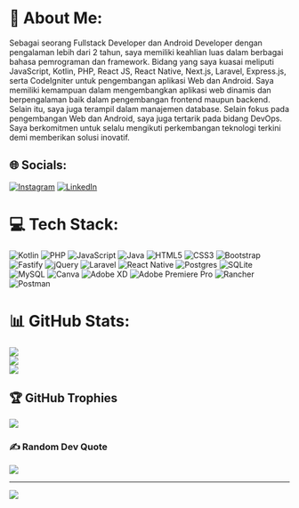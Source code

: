 # 💫 About Me:
Sebagai seorang Fullstack Developer dan Android Developer dengan pengalaman lebih dari 2 tahun, saya memiliki keahlian luas dalam berbagai bahasa pemrograman dan framework. Bidang yang saya kuasai meliputi JavaScript, Kotlin, PHP, React JS, React Native, Next.js, Laravel, Express.js, serta CodeIgniter untuk pengembangan aplikasi Web dan Android. Saya memiliki kemampuan dalam mengembangkan aplikasi web dinamis dan berpengalaman baik dalam pengembangan frontend maupun backend. Selain itu, saya juga terampil dalam manajemen database. Selain fokus pada pengembangan Web dan Android, saya juga tertarik pada bidang DevOps. Saya berkomitmen untuk selalu mengikuti perkembangan teknologi terkini demi memberikan solusi inovatif.


## 🌐 Socials:
[![Instagram](https://img.shields.io/badge/Instagram-%23E4405F.svg?logo=Instagram&logoColor=white)](https://instagram.com/@donihadimas) [![LinkedIn](https://img.shields.io/badge/LinkedIn-%230077B5.svg?logo=linkedin&logoColor=white)](https://linkedin.com/in/https://www.linkedin.com/in/donihadimas/) 

# 💻 Tech Stack:
![Kotlin](https://img.shields.io/badge/kotlin-%230095D5.svg?style=plastic&logo=kotlin&logoColor=white) ![PHP](https://img.shields.io/badge/php-%23777BB4.svg?style=plastic&logo=php&logoColor=white) ![JavaScript](https://img.shields.io/badge/javascript-%23323330.svg?style=plastic&logo=javascript&logoColor=%23F7DF1E) ![Java](https://img.shields.io/badge/java-%23ED8B00.svg?style=plastic&logo=java&logoColor=white) ![HTML5](https://img.shields.io/badge/html5-%23E34F26.svg?style=plastic&logo=html5&logoColor=white) ![CSS3](https://img.shields.io/badge/css3-%231572B6.svg?style=plastic&logo=css3&logoColor=white) ![Bootstrap](https://img.shields.io/badge/bootstrap-%23563D7C.svg?style=plastic&logo=bootstrap&logoColor=white) ![Fastify](https://img.shields.io/badge/fastify-%23000000.svg?style=plastic&logo=fastify&logoColor=white) ![jQuery](https://img.shields.io/badge/jquery-%230769AD.svg?style=plastic&logo=jquery&logoColor=white) ![Laravel](https://img.shields.io/badge/laravel-%23FF2D20.svg?style=plastic&logo=laravel&logoColor=white) ![React Native](https://img.shields.io/badge/react_native-%2320232a.svg?style=plastic&logo=react&logoColor=%2361DAFB) ![Postgres](https://img.shields.io/badge/postgres-%23316192.svg?style=plastic&logo=postgresql&logoColor=white) ![SQLite](https://img.shields.io/badge/sqlite-%2307405e.svg?style=plastic&logo=sqlite&logoColor=white) ![MySQL](https://img.shields.io/badge/mysql-%2300f.svg?style=plastic&logo=mysql&logoColor=white) ![Canva](https://img.shields.io/badge/Canva-%2300C4CC.svg?style=plastic&logo=Canva&logoColor=white) ![Adobe XD](https://img.shields.io/badge/Adobe%20XD-470137?style=plastic&logo=Adobe%20XD&logoColor=#FF61F6) ![Adobe Premiere Pro](https://img.shields.io/badge/Adobe%20Premiere%20Pro-9999FF.svg?style=plastic&logo=Adobe%20Premiere%20Pro&logoColor=white) ![Rancher](https://img.shields.io/badge/rancher-%230075A8.svg?style=plastic&logo=rancher&logoColor=white) ![Postman](https://img.shields.io/badge/Postman-FF6C37?style=plastic&logo=postman&logoColor=white)
# 📊 GitHub Stats:
![](https://github-readme-stats.vercel.app/api?username=donihadimas&theme=blueberry&hide_border=false&include_all_commits=true&count_private=false)<br/>
![](https://github-readme-streak-stats.herokuapp.com/?user=donihadimas&theme=blueberry&hide_border=false)<br/>
![](https://github-readme-stats.vercel.app/api/top-langs/?username=donihadimas&theme=blueberry&hide_border=false&include_all_commits=true&count_private=false&layout=compact)

## 🏆 GitHub Trophies
![](https://github-profile-trophy.vercel.app/?username=donihadimas&theme=onedark&no-frame=true&no-bg=true&margin-w=4)

### ✍️ Random Dev Quote
![](https://quotes-github-readme.vercel.app/api?type=horizontal&theme=radical)

---
[![](https://visitcount.itsvg.in/api?id=donihadimas&icon=0&color=6)](https://visitcount.itsvg.in)

<!-- Proudly created with GPRM ( https://gprm.itsvg.in ) -->
